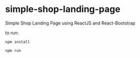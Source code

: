 # simple-shop-landing-page
Simple Shop Landing Page using ReactJS and React-Bootstrap


to run:

```
npm install

npm run
```
